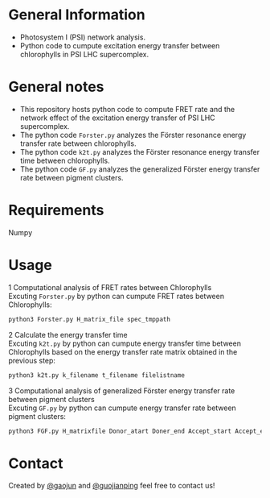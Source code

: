 # General Information
- Photosystem I (PSI) network analysis.
- Python code to cumpute excitation energy transfer between chlorophylls in PSI LHC supercomplex.

# General notes
- This repository hosts python code to compute FRET rate and the network effect of the excitation energy transfer of PSI LHC supercomplex.
- The python code `Forster.py` analyzes the Förster resonance energy transfer rate between chlorophylls. 
- The python code `k2t.py` analyzes the Förster resonance energy transfer time between chlorophylls. 
- The python code `GF.py` analyzes the generalized Förster energy transfer rate between pigment clusters. 

# Requirements
Numpy

# Usage
1 Computational analysis of FRET rates between Chlorophylls  
Excuting `Forster.py`  by python can cumpute FRET rates between Chlorophylls:
```bash
python3 Forster.py H_matrix_file spec_tmppath
```
2 Calculate the energy transfer time  
Excuting `k2t.py`  by python can cumpute energy transfer time between Chlorophylls based on the energy transfer rate matrix obtained in the previous step:
```bash
python3 k2t.py k_filename t_filename filelistname
```
3 Computational analysis of generalized Förster energy transfer rate between pigment clusters  
Excuting `GF.py`  by python can cumpute energy transfer rate between pigment clusters:
```bash
python3 FGF.py H_matrixfile Donor_atart Doner_end Accept_start Accept_end spectmp outdir
```

# Contact
Created by [@gaojun](gaojun@mail.hzau.edu.cn) and [@guojianping](guojianping@webmail.hzau.edu.cn) feel free to contact us!

